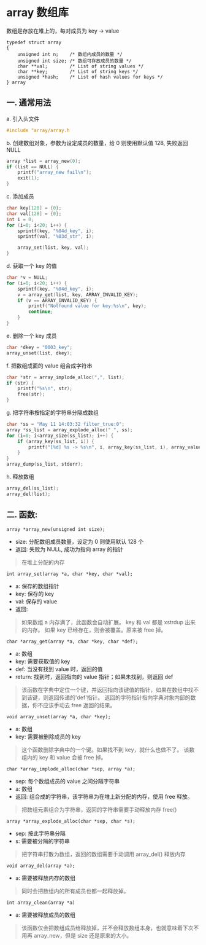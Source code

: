 # array 数组库

数组是存放在堆上的，每对成员为 key -> value

```
typedef struct array
{
    unsigned int n;    /* 数组内成员的数量 */
    unsigned int size; /* 数组可存放成员的数量 */
    char **val;        /* List of string values */
    char **key;        /* List of string keys */
    unsigned *hash;    /* List of hash values for keys */
} array
```

## 一. 通常用法

a. 引入头文件

```c
#include "array/array.h
```

b. 创建数组对象，参数为设定成员的数量，给 0 则使用默认值 128, 失败返回 NULL

```c
array *list = array_new(0);
if (list == NULL) {
    printf("array_new fail\n");
    exit(1);
}
```

c. 添加成员

```c
char key[128] = {0};
char val[128] = {0};
int i = 0;
for (i=0; i<20; i++) {
    sprintf(key, "%04d_key", i);
    sprintf(val, "%03d_str", i);

    array_set(list, key, val);
}
```

d. 获取一个 key 的值

```c
char *v = NULL;
for (i=0; i<20; i++) {
    sprintf(key, "%04d_key", i);
    v = array_get(list, key, ARRAY_INVALID_KEY);
    if (v == ARRAY_INVALID_KEY) {
        printf("Notfound value for key:%s\n", key);
        continue;
    }
}
```

e. 删除一个 key 成员

```c
char *dkey = "0003_key";
array_unset(list, dkey);
```

f. 把数组成面的 value 组合成字符串

```c
char *str = array_implode_alloc(",", list);
if (str) {
    printf("%s\n", str);
    free(str);
}
```

g. 把字符串按指定的字符串分隔成数组

```c
char *ss = "May 11 14:03:32 filter_true:0";
array *ss_list = array_explode_alloc(" ", ss);
for (i=0; i<array_size(ss_list); i++) {
    if (array_key(ss_list, i)) {
        printf("[%d] %s -> %s\n", i, array_key(ss_list, i), array_value(ss_list, i));
    }
}
array_dump(ss_list, stderr);
```

h. 释放数组

```c
array_del(ss_list);
array_del(list);
```

## 二. 函数:

```
array *array_new(unsigned int size);
```

- size: 分配数组成员数量，设定为 0 则使用默认 128 个
- 返回: 失败为 NULL, 成功为指向 array 的指针

> 在堆上分配的内存

```
int array_set(array *a, char *key, char *val);
```

- a: 保存的数组指针
- key: 保存的 key
- val: 保存的 value
- 返回:

> 如果数组 a 内存满了，此函数会自动扩展。 key 和 val 都是 xstrdup 出来的内存。
> 如果 key 已经存在，则会被覆盖。原来被 free 掉。

```
char *array_get(array *a, char *key, char *def);
```

- a: 数组
- key: 需要获取值的 key
- def: 当没有找到 value 时，返回的值
- return: 找到时，返回指向的 value 指针；如果未找到，则返回 def

> 该函数在字典中定位一个键，并返回指向该键值的指针，如果在数组中找不到该键，则返回传递的'def'指针。
> 返回的字符指针指向字典对象内部的数据，你不应该手动去 free 返回的结果。

```
void array_unset(array *a, char *key);
```

- a: 数组
- key: 需要被删除成员的 key

> 这个函数删除字典中的一个键。如果找不到 key，就什么也做不了。
> 该数组内的 key 和 value 会被 free 掉。

```
char *array_implode_alloc(char *sep, array *a);
```

- sep: 每个数组成员的 value 之间分隔字符串
- a: 数组
- 返回: 组合成的字符串，该字符串为在堆上新分配的内存，使用 free 释放。

> 把数组元素组合为字符串，返回的字符串需要手动释放内存 free()

```
array *array_explode_alloc(char *sep, char *s);
```

- sep: 按此字符串分隔
- s: 需要被分隔的字符串

> 把字符串打散为数组，返回的数组需要手动调用 array_del() 释放内存

```
void array_del(array *a);
```

- a: 需要被释放内存的数组

> 同时会把数组内的所有成员也都一起释放掉。

```
int array_clean(array *a)
```

- a: 需要被释放成员的数组

> 该函数仅会把数组成员给释放掉，并不会释放数组本身，也就意味着下次不用再 array_new，但是 size 还是原来的大小。

